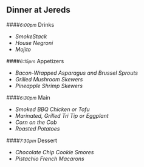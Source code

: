 ## Dinner at Jereds
####<span style="font-size:.75rem;">*6:00pm*</span> Drinks 

* *SmokeStack*
* *House Negroni*
* *Mojito*

####<span style="font-size:.75rem;">*6:15pm*</span> Appetizers 

* *Bacon-Wrapped Asparagus and Brussel Sprouts*
* *Grilled Mushroom Skewers*
* *Pineapple Shrimp Skewers*

####<span style="font-size:.75rem;">*6:30pm*</span> Main 

* *Smoked BBQ Chicken or Tofu*
* *Marinated, Grilled Tri Tip or Eggplant*
* *Corn on the Cob*
* *Roasted Potatoes*

####<span style="font-size:.75rem;">*7:30pm*</span> Dessert 

* *Chocolate Chip Cookie Smores*
* *Pistachio French Macarons*

<!-- - Wild Turkey Bourbon -->
<!-- - Wild Turkey American Honey -->
<!-- - Orange & Agnostura Bitters -->
<!-- need to get Agnostura Bitters -->
<!-- - Ardbeg Scotch Whisky -->

<!-- - Campari -->
<!-- - Dolin Rouge Vermouth -->
<!-- - Tanqueray Gin -->
<!-- need to get Gin -->

<!-- - Bacardi Rum -->
<!-- - Lime Juice -->
<!-- - Club Soda -->
<!-- - Mint -->
<!-- - Sugar -->
<!-- Ale House Selection? -->
